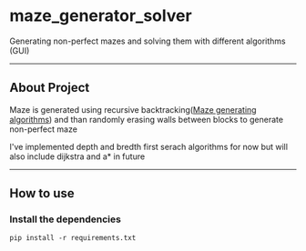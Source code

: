 # maze_generator_solver

Generating non-perfect mazes and solving them with different algorithms (GUI)
___


## About Project
Maze is generated using recursive backtracking([Maze generating algorithms](https://en.wikipedia.org/wiki/Maze_generation_algorithm)) and than randomly erasing walls between blocks to generate non-perfect maze

I've implemented depth and bredth first serach algorithms for now but will also include dijkstra and a* in future
___



## How to use

### Install the dependencies 
```
pip install -r requirements.txt
```
